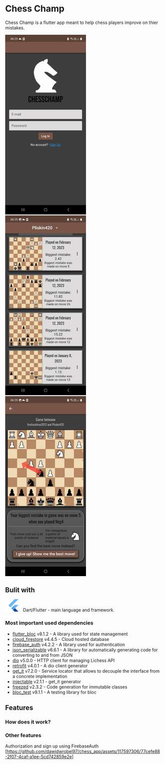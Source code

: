 # Chess Champ

Chess Champ is a flutter app meant to help chess players improve on thier mistakes.

<p float = "left">
    <img src="lib/src/assets/images/app1.jpg" height=577.2 width=260 > 
    <img src="lib/src/assets/images/app2.jpg" height=577.2 width=260 >
    <img src="lib/src/assets/images/app3.jpg" height=577.2 width=260 >
</p>

## Bulit with

<img src="lib/src/assets/images/flutter.png" height=40 width=53.3 > Dart/Flutter - main language and framework.

### Most important used dependencies
- [flutter_bloc](https://pub.dev/packages/flutter_bloc) v8.1.2 - A library used for state management
- [cloud_firestore](https://pub.dev/packages/cloud_firestore) v4.4.5 - Cloud hosted database
- [firebase_auth](https://pub.dev/packages/firebase_auth) v4.2.2 - A library used for authentication
- [json_serializable](https://pub.dev/packages/json_serializable) v6.6.1 - A library for automatically generating code for converting to and from JSON
- [dio](https://pub.dev/packages/dio) v5.0.0 -  HTTP client for managing Lichess API
- [retrofit](https://pub.dev/packages/retrofit) v4.0.1 - A dio client generator
- [get_it](https://pub.dev/packages/get_it) v7.2.0 -  Service locator that allows to decouple the interface from a concrete implementation
- [injectable](https://pub.dev/packages/injectable) v2.1.1 - get_it generator
- [freezed](https://pub.dev/packages/freezed) v2.3.2 - Code generation for immutable classes
- [bloc_test](https://pub.dev/packages/bloc_test) v9.1.1 - A testing library for bloc

## Features
### How does it work?

### Other features
Authorization and sign up using FirebaseAuth
[https://github.com/dawidwrobel97/chess_app/assets/117597306/77cefe88-2f07-4caf-a1ee-5cd742859e2e]

